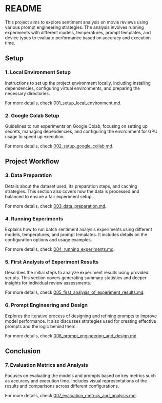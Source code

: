 # README

This project aims to explore sentiment analysis on movie reviews using various prompt engineering strategies.
The analysis involves running experiments with different models, temperatures, prompt templates, and device types
to evaluate performance based on accuracy and execution time.

## Setup

### 1. Local Environment Setup

Instructions to set up the project environment locally, including installing dependencies, configuring virtual environments,
and preparing the necessary directories.

For more details, check [001_setup_local_environment.md](docs/001_setup_local_environment.md).

### 2. Google Colab Setup

Guidelines to run experiments on Google Colab, focusing on setting up secrets, managing dependencies, and
configuring the environment for GPU usage to speed up execution.

For more details, check [002_setup_google_collab.md](docs/002_setup_google_collab.md).

## Project Workflow

### 3. Data Preparation

Details about the dataset used, its preparation steps, and caching strategies. This section also covers how the
data is processed and balanced to ensure a fair experiment setup.

For more details, check [003_data_preparation.md](docs/003_data_preparation.md).

### 4. Running Experiments

Explains how to run batch sentiment analysis experiments using different models, temperatures, and prompt templates.
It includes details on the configuration options and usage examples.

For more details, check [004_running_experiments.md](docs/004_running_experiments.md).

### 5. First Analysis of Experiment Results

Describes the initial steps to analyze experiment results using provided scripts. This section covers generating summary
statistics and deeper insights for individual review assessments.

For more details, check [005_first_analysis_of_experiment_results.md](docs/005_first_analysis_of_experiment_results.md).

### 6. Prompt Engineering and Design

Explores the iterative process of designing and refining prompts to improve model performance. It also discusses strategies
used for creating effective prompts and the logic behind them.

For more details, check [006_prompt_engineering_and_design.md](docs/006_prompt_engineering_and_design.md).

## Conclusion

### 7. Evaluation Metrics and Analysis

Focuses on evaluating the models and prompts based on key metrics such as accuracy and execution time.
Includes visual representations of the results and comparisons across different configurations.

For more details, check [007_evaluation_metrics_and_analysis.md](docs/007_evaluation_metrics_and_analysis.md).
